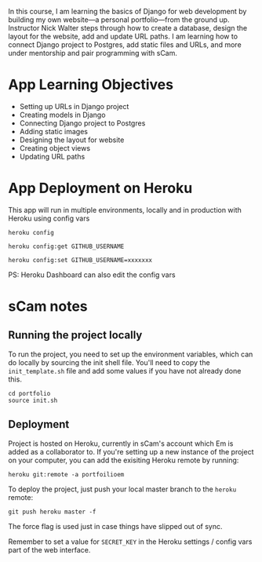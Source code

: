 In this course, I am learning the basics of Django for web development by building my own website—a personal portfolio—from the ground up. Instructor Nick Walter steps through how to create a database, design the layout for the website, add and update URL paths. I am learning how to connect Django project to Postgres, add static files and URLs, and more under mentorship and pair programming with sCam.

# App Learning Objectives

- Setting up URLs in Django project
- Creating models in Django
- Connecting Django project to Postgres
- Adding static images
- Designing the layout for website
- Creating object views
- Updating URL paths

# App Deployment on Heroku
This app will run in multiple environments, locally and in production with Heroku using config vars

```
heroku config
```

```
heroku config:get GITHUB_USERNAME
```

```
heroku config:set GITHUB_USERNAME=xxxxxxx
```

PS: Heroku Dashboard can also edit the config vars


# sCam notes

## Running the project locally

To run the project, you need to set up the environment variables, which can do locally by sourcing the init shell file. You'll need to copy the `init_template.sh` file and add some values if you have not already done this.

```
cd portfolio
source init.sh
```

## Deployment

Project is hosted on Heroku, currently in sCam's account which Em is added as a collaborator to. If you're setting up a new instance of the project on your computer, you can add the exisiting Heroku remote by running:

`heroku git:remote -a portfoilioem`

To deploy the project, just push your local master branch to the `heroku` remote:

`git push heroku master -f`

The force flag is used just in case things have slipped out of sync.

Remember to set a value for `SECRET_KEY` in the Heroku settings / config vars part of the web interface.
